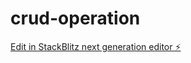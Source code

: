 # crud-operation

[Edit in StackBlitz next generation editor ⚡️](https://stackblitz.com/~/github.com/epramh/crud-operation)